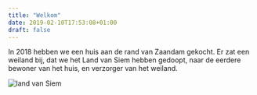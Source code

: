 ```yaml
---
title: "Welkom"
date: 2019-02-10T17:53:08+01:00
draft: false
---
```


In 2018 hebben we een huis aan de rand van Zaandam gekocht.
Er zat een weiland bij, dat we het Land van Siem hebben gedoopt, naar de eerdere bewoner van het huis, en verzorger van het weiland.

![land van Siem](/images/land-van-siem.jpg)

